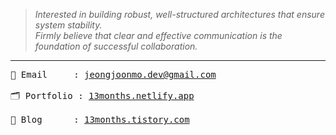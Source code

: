 > _Interested in building robust, well-structured architectures
> that ensure system stability._  
> _Firmly believe that clear and effective communication
> is the foundation of successful collaboration._

---

<pre>
📧 Email     : <a href="mailto:jeongjoonmo.dev@gmail.com">jeongjoonmo.dev@gmail.com</a><br>
🗂️ Portfolio : <a href="https://13months.netlify.app">13months.netlify.app</a><br>
📝 Blog      : <a href="https://13months.tistory.com">13months.tistory.com</a>  
</pre>
